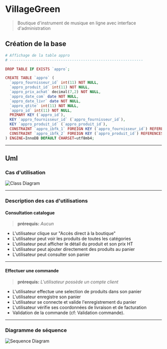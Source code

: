 # VillageGreen

> Boutique d'instrument de musique en ligne avec interface d'administration

## Création de la base

```php
# Affichage de la table appro
# ------------------------------------------------------------

DROP TABLE IF EXISTS `appro`;

CREATE TABLE `appro` (
  `appro_fournisseur_id` int(11) NOT NULL,
  `appro_produit_id` int(11) NOT NULL,
  `appro_prix_achat` decimal(7,2) NOT NULL,
  `appro_date_com` date NOT NULL,
  `appro_date_livr` date NOT NULL,
  `appro_qtite` int(11) NOT NULL,
  `appro_id` int(11) NOT NULL,
  PRIMARY KEY (`appro_id`),
  KEY `appro_fournisseur_id` (`appro_fournisseur_id`),
  KEY `appro_produit_id` (`appro_produit_id`),
  CONSTRAINT `appro_ibfk_1` FOREIGN KEY (`appro_fournisseur_id`) REFERENCES `fournisseur` (`fournisseur_id`),
  CONSTRAINT `appro_ibfk_2` FOREIGN KEY (`appro_produit_id`) REFERENCES `produit` (`produit_id`)
) ENGINE=InnoDB DEFAULT CHARSET=utf8mb4;


```

***
## Uml

### Cas d'utilisation

![Class Diagram](http://www.plantuml.com/plantuml/proxy?src=https://raw.githubusercontent.com/germainsip/projet-village/master/puml/cas_util.puml)

***

### Description des cas d'utilisations

#### Consultation catalogue

> **prérequis:** _Aucun_


- L'utilisateur clique sur "Accès direct à la boutique"
- L'utilisateur peut voir les produits de toutes les catégories
- L'utilisateur peut afficher le détail du produit et son prix HT
- L'utilisateur peut ajouter directement des produits au panier
- L'utilisateur peut consulter son panier

***

#### Effectuer une commande

> **prérequis:** _L'utilisateur possède un compte client_

- L'utilisateur effectue une selection de produits dans son panier
- L'utilisateur enregistre son panier
- L'utilisateur se connecte et valide l'enregistrement du panier
- L'utilisateur vérifie ses coordonnées de livraison et de facturation
- Validation de la commande (cf: Validation commande).

***

### Diagramme de séquence

![Sequence Diagram](http://www.plantuml.com/plantuml/proxy?src=https://raw.githubusercontent.com/germainsip/projet-village/master/puml/sequence1.puml)
